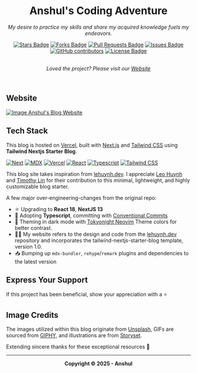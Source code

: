 <h1 align="center">Anshul's Coding Adventure</h1>
<p align="center"><i>My desire to practice my skills and share my acquired knowledge fuels my endeavors.</i></p>

<div align="center">
    <a href="https://github.com/Anshul/Anshul.dev/stargazers"><img src="https://img.shields.io/github/stars/Anshul/Anshul.dev" alt="Stars Badge"/></a>
    <a href="https://github.com/Anshul/Anshul.dev/network/members"><img src="https://img.shields.io/github/forks/Anshul/Anshul.dev" alt="Forks Badge"/></a>
    <a href="https://github.com/Anshul/Anshul.dev/pulls"><img src="https://img.shields.io/github/issues-pr/Anshul/Anshul.dev" alt="Pull Requests Badge"/></a>
    <a href="https://github.com/Anshul/Anshul.dev/issues"><img src="https://img.shields.io/github/issues/Anshul/Anshul.dev" alt="Issues Badge"/></a>
    <a href="https://github.com/Anshul/Anshul.dev/graphs/contributors"><img alt="GitHub contributors" src="https://img.shields.io/github/contributors/Anshul/Anshul.dev?color=2b9348"></a>
    <a href="https://github.com/Anshul/Anshul.dev/blob/master/LICENSE"><img src="https://img.shields.io/github/license/Anshul/Anshul.dev?color=2b9348" alt="License Badge"/></a>
</div>
<br>
<p align="center"><i>Loved the project? Please visit our <a href="https://Anshul-blog.vercel.app">Website</a></i></p>
<br>

## Website

<a href="https://Anshul-blog.vercel.app"><img src="https://raw.githubusercontent.com/Anshul/Anshul.dev/main/public/static/images/projects/Anshul-blog.png" alt="Image Anshul's Blog Website" /></a>

## Tech Stack

This blog is hosted on [Vercel](https://vercel.com/), built with [Next.js](https://nextjs.org/) and [Tailwind CSS](https://tailwindcss.com/) using **Tailwind Nextjs Starter Blog**.

[![Next][Next.js]][Next-url] [![MDX][MDX]][MDX-url] [![Vercel][Vercel]][Vercel-url] [![React][React]][React-url] [![Typescript][Typescript]][Typescript-url] [![Tailwind CSS][Tailwind CSS]][Tailwind CSS-url] 

This blog site takes inspiration from [lehuynh.dev](https://leohuynh.dev/). I appreciate [Leo Huynh](https://twitter.com/hta218_) and [Timothy Lin](https://twitter.com/timlrxx) for their contribution to this minimal, lightweight, and highly customizable blog starter.

A few major over-engineering-changes from the original repo:

- ⚛️ Upgrading to **React 18**, **NextJS 13**
- 🎉 Adopting **Typescript**, committing with [Conventional Commits](https://www.conventionalcommits.org/)
- 👀 Theming in dark mode with [Tokyonight Neovim](https://github.com/folke/tokyonight.nvim) Theme colors for better contrast.
- 👨‍💻 My website refers to the design and code from the [lehuynh.dev](https://leohuynh.dev/) repository and incorporates the tailwind-nextjs-starter-blog template, version 1.0.
- 📥 Bumping up `mdx-bundler`, `rehype`/`remark` plugins and dependencies to the latest version

## Express Your Support

If this project has been beneficial, show your appreciation with a ⭐

## Image Credits

The images utilized within this blog originate from [Unsplash](https://unsplash.com/), GIFs are sourced from [GIPHY](https://giphy.com/), and illustrations are from [Storyset](https://storyset.com/).

Extending sincere thanks for these exceptional resources 🙏

---

<p align="center"><b>Copyright © 2025 - Anshul</b></p>

<!-- MARKDOWN LINKS & IMAGES -->
<!-- https://www.markdownguide.org/basic-syntax/#reference-style-links -->
[Next.js]: https://img.shields.io/badge/next.js-000000?style=for-the-badge&logo=nextdotjs&logoColor=white
[Next-url]: https://nextjs.org/
[Typescript]: https://img.shields.io/badge/TypeScript-3178C6?style=for-the-badge&logo=typescript&logoColor=white
[Typescript-url]: https://www.typescriptlang.org/
[Tailwind CSS]: https://img.shields.io/badge/Tailwind_CSS-38B2AC?style=for-the-badge&logo=tailwind-css&logoColor=white
[Tailwind CSS-url]: https://tailwindcss.com/
[MDX]: https://img.shields.io/badge/MDX-000000?style=for-the-badge&logo=mdx&logoColor=white
[MDX-url]: https://mdxjs.com/
[React]: https://img.shields.io/badge/React-20232A?style=for-the-badge&logo=react&logoColor=61DAFB
[React-url]: https://reactjs.org/
[Vercel]: https://img.shields.io/badge/Vercel-000000?style=for-the-badge&logo=vercel&logoColor=white
[Vercel-url]: https://vercel.com/